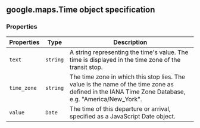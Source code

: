 <h2 id="Time">
google.maps.Time
object specification
</h2><h3 id="devsite_header_126">Properties</h3><table summary="interface Time - Properties" width="100%">
<thead>
<tr><th>Properties</th>
<th>Type</th>
<th>Description</th>
</tr></thead>
<tbody>
<tr>
<td><code>text</code></td>
<td><code>string</code></td>
<td>A string representing the time's value. The time is displayed in the time zone of the transit stop.</td>
</tr>
<tr>
<td><code>time_zone</code></td>
<td><code>string</code></td>
<td>The time zone in which this stop lies. The value is the name of the time zone as defined in the IANA Time Zone Database, e.g. "America/New_York".</td>
</tr>
<tr>
<td><code>value</code></td>
<td><code>Date</code></td>
<td>The time of this departure or arrival, specified as a JavaScript Date object.</td>
</tr>
</tbody>
</table>
